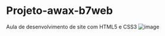 # Projeto-awax-b7web

 Aula de desenvolvimento de site com HTML5 e CSS3
![image](https://github.com/rodrigogomes11/Projeto-awax-b7web/issues/2#issue-1536681927.png)
